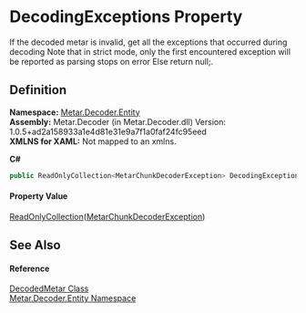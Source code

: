 # DecodingExceptions Property


If the decoded metar is invalid, get all the exceptions that occurred during decoding Note that in strict mode, only the first encountered exception will be reported as parsing stops on error Else return null;.



## Definition
**Namespace:** <a href="N_Metar_Decoder_Entity.md">Metar.Decoder.Entity</a>  
**Assembly:** Metar.Decoder (in Metar.Decoder.dll) Version: 1.0.5+ad2a158933a1e4d81e31e9a7f1a0faf24fc95eed  
**XMLNS for XAML:** Not mapped to an xmlns.

**C#**
``` C#
public ReadOnlyCollection<MetarChunkDecoderException> DecodingExceptions { get; }
```



#### Property Value
<a href="https://learn.microsoft.com/dotnet/api/system.collections.objectmodel.readonlycollection-1" target="_blank" rel="noopener noreferrer">ReadOnlyCollection</a>(<a href="T_Metar_Decoder_MetarChunkDecoderException.md">MetarChunkDecoderException</a>)

## See Also


#### Reference
<a href="T_Metar_Decoder_Entity_DecodedMetar.md">DecodedMetar Class</a>  
<a href="N_Metar_Decoder_Entity.md">Metar.Decoder.Entity Namespace</a>  
